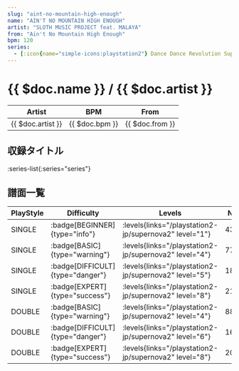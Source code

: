 ```yaml
---
slug: "aint-no-mountain-high-enough"
name: "AIN'T NO MOUNTAIN HIGH ENOUGH"
artist: "SLOTH MUSIC PROJECT feat. MALAYA"
from: "Ain't No Mountain High Enough"
bpm: 120
series:
  - [:icon{name="simple-icons:playstation2"} Dance Dance Revolution SuperNOVA2 :icon{name="flag:jp-4x3"}](/playstation2-jp/supernova2)
---
```


# {{ $doc.name }} / {{ $doc.artist }}

|Artist|BPM|From|
|------|---|----|
|{{ $doc.artist }}|{{ $doc.bpm }}|{{ $doc.from }}|

## 収録タイトル

:series-list{:series="series"}

## 譜面一覧

|PlayStyle|Difficulty|Levels|Notes|Movie|
|---------|----------|------|-----|-----|
|SINGLE| :badge[BEGINNER]{type="info"}| :levels{links="/playstation2-jp/supernova2" level="1"}|43/0||
|SINGLE| :badge[BASIC]{type="warning"}| :levels{links="/playstation2-jp/supernova2" level="4"}|77/5||
|SINGLE| :badge[DIFFICULT]{type="danger"}| :levels{links="/playstation2-jp/supernova2" level="5"}|185/4||
|SINGLE| :badge[EXPERT]{type="success"}| :levels{links="/playstation2-jp/supernova2" level="8"}|219/25||
|DOUBLE| :badge[BASIC]{type="warning"}| :levels{links="/playstation2-jp/supernova2" level="4"}|88/5||
|DOUBLE| :badge[DIFFICULT]{type="danger"}| :levels{links="/playstation2-jp/supernova2" level="6"}|160/17||
|DOUBLE| :badge[EXPERT]{type="success"}| :levels{links="/playstation2-jp/supernova2" level="8"}|209/21||
